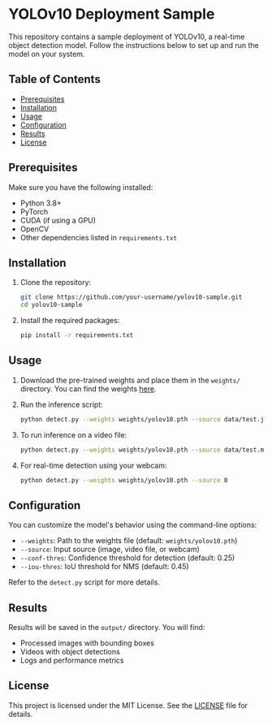 # YOLOv10 Deployment Sample

This repository contains a sample deployment of YOLOv10, a real-time object detection model. Follow the instructions below to set up and run the model on your system.

## Table of Contents
- [Prerequisites](#prerequisites)
- [Installation](#installation)
- [Usage](#usage)
- [Configuration](#configuration)
- [Results](#results)
- [License](#license)

## Prerequisites
Make sure you have the following installed:
- Python 3.8+
- PyTorch
- CUDA (if using a GPU)
- OpenCV
- Other dependencies listed in `requirements.txt`

## Installation

1. Clone the repository:
    ```bash
    git clone https://github.com/your-username/yolov10-sample.git
    cd yolov10-sample
    ```

2. Install the required packages:
    ```bash
    pip install -r requirements.txt
    ```

## Usage

1. Download the pre-trained weights and place them in the `weights/` directory. You can find the weights [here](https://example.com/yolov10-weights).

2. Run the inference script:
    ```bash
    python detect.py --weights weights/yolov10.pth --source data/test.jpg
    ```

3. To run inference on a video file:
    ```bash
    python detect.py --weights weights/yolov10.pth --source data/test.mp4
    ```

4. For real-time detection using your webcam:
    ```bash
    python detect.py --weights weights/yolov10.pth --source 0
    ```

## Configuration

You can customize the model's behavior using the command-line options:

- `--weights`: Path to the weights file (default: `weights/yolov10.pth`)
- `--source`: Input source (image, video file, or webcam)
- `--conf-thres`: Confidence threshold for detection (default: 0.25)
- `--iou-thres`: IoU threshold for NMS (default: 0.45)

Refer to the `detect.py` script for more details.

## Results

Results will be saved in the `output/` directory. You will find:
- Processed images with bounding boxes
- Videos with object detections
- Logs and performance metrics

## License

This project is licensed under the MIT License. See the [LICENSE](LICENSE) file for details.
